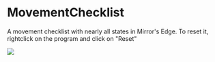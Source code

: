 # MovementChecklist
A movement checklist with nearly all states in Mirror's Edge. To reset it, rightclick on the program and click on "Reset"

![](https://i.imgur.com/i6gCJ0t.png)
